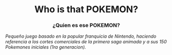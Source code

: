 <h1 align="center">Who is that POKEMON?</h1>
<h3 align="center">¿Quien es ese POKEMON?</h3>

_Pequeño juego basado en la popular franquicia de Nintendo, haciendo referencia a los cortes comerciales de la primera saga animada y a sus 150 Pokemones iniciales (1ra generacion)._
